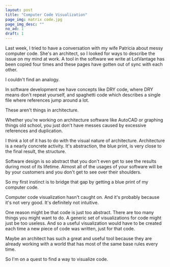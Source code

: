 ```yaml
---
layout: post
title: "Computer Code Visualization"
page_img: matrix code.jpg
page_img_desc: ""
no_ad: 1
draft: 1
---
```


Last week, I tried to have a conversation with my wife Patricia about messy computer code. She's an architect, so I looked for ways to describe the issue on my mind at work. A tool in the software we write at LotVantage has been copied four times and these pages have gotten out of sync with each other.

I couldn't find an analogy.

In software development we have concepts like DRY code, where DRY means don't repeat yourself, and spaghetti code which describes a single file where references jump around a lot.

These aren't things in architecture.

Whether you're working on architecture software like AutoCAD or graphing things old school, you just don't have messes caused by excessive references and duplication.

I think a lot of it has to do with the visual nature of architecture. Architecture is a nearly concrete activity. It's abstraction, the blue print, is very close to the final result, the structure.

Software design is so abstract that you don't even get to see the results during most of its lifetime. Almost all of the usages of your software will be by your customers and you don't get to see over their shoulders.

So my first instinct is to bridge that gap by getting a blue print of my computer code.

Computer code visualization hasn't caught on. And it's probably because it's not very good. It's definitely not intuitive.

One reason might be that code is just too abstract. There are too many things you might want to do. A generic set of visualizations for code might just be too useless. And so a useful visualization would have to be created each time a new piece of code was written, just for that code.

Maybe an architect has such a great and useful tool because they are already working with a world that has most of the same base rules every time.

So I'm on a quest to find a way to visualize code.
